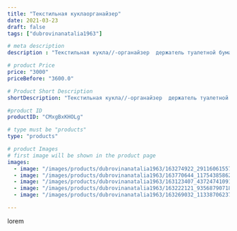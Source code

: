 ```yaml
---
title: "Текстильная куклаорганайзер"
date: 2021-03-23
draft: false
tags: ["dubrovinanatalia1963"]

# meta description
description : "Текстильная кукла//-органайзер  держатель туалетной бумаги.."

# product Price
price: "3000"
priceBefore: "3600.0"

# Product Short Description
shortDescription: "Текстильная кукла//-органайзер  держатель туалетной бумаги.."

#product ID
productID: "CMxgBxKHOLg"

# type must be "products"
type: "products"

# product Images
# first image will be shown in the product page
images:
  - image: "/images/products/dubrovinanatalia1963/163274922_2911606155773535_2443508733913346788_n.jpg"
  - image: "/images/products/dubrovinanatalia1963/163770644_1175438586243346_800568162806281963_n.jpg"
  - image: "/images/products/dubrovinanatalia1963/163123407_437247410913242_3435880821631782198_n.jpg"
  - image: "/images/products/dubrovinanatalia1963/163222121_935687907183408_3019516658992747809_n.jpg"
  - image: "/images/products/dubrovinanatalia1963/163269032_1133870623740978_5335906879980472160_n.jpg"

---
```

lorem
